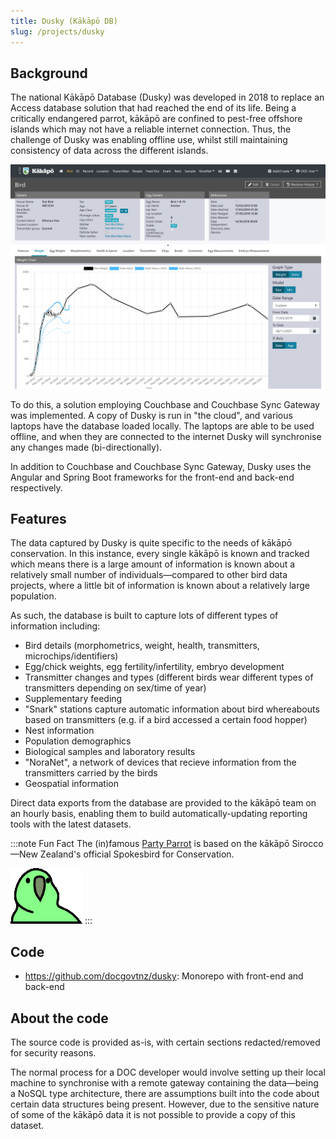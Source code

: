 ```yaml
---
title: Dusky (Kākāpō DB)
slug: /projects/dusky
---
```


## Background

The national Kākāpō Database (Dusky) was developed in 2018 to replace an Access database solution that had reached the end of its life. Being a critically endangered parrot, kākāpō are confined to pest-free offshore islands which may not have a reliable internet connection. Thus, the challenge of Dusky was enabling offline use, whilst still maintaining consistency of data across the different islands.

![Dusky in action, showing a test bird's weight graph](./media/dusky.png)

To do this, a solution employing Couchbase and Couchbase Sync Gateway was implemented. A copy of Dusky is run in "the cloud", and various laptops have the database loaded locally. The laptops are able to be used offline, and when they are connected to the internet Dusky will synchronise any changes made (bi-directionally).

In addition to Couchbase and Couchbase Sync Gateway, Dusky uses the Angular and Spring Boot frameworks for the front-end and back-end respectively.

## Features

The data captured by Dusky is quite specific to the needs of kākāpō conservation. In this instance, every single kākāpō is known and tracked which means there is a large amount of information is known about a relatively small number of individuals—compared to other bird data projects, where a little bit of information is known about a relatively large population.

As such, the database is built to capture lots of different types of information including:

- Bird details (morphometrics, weight, health, transmitters, microchips/identifiers)
- Egg/chick weights, egg fertility/infertility, embryo development
- Transmitter changes and types (different birds wear different types of transmitters depending on sex/time of year)
- Supplementary feeding
- "Snark" stations capture automatic information about bird whereabouts based on transmitters (e.g. if a bird accessed a certain food hopper)
- Nest information
- Population demographics
- Biological samples and laboratory results
- "NoraNet", a network of devices that recieve information from the transmitters carried by the birds
- Geospatial information

Direct data exports from the database are provided to the kākāpō team on an hourly basis, enabling them to build automatically-updating reporting tools with the latest datasets.

:::note Fun Fact
The (in)famous [Party Parrot](https://cultofthepartyparrot.com/) is based on the kākāpō Sirocco—New Zealand's official Spokesbird for Conservation. 

![Party Parrot](./media/parrot.gif)
:::

## Code
* <https://github.com/docgovtnz/dusky>: Monorepo with front-end and back-end

## About the code

The source code is provided as-is, with certain sections redacted/removed for security reasons. 

The normal process for a DOC developer would involve setting up their local machine to synchronise with a remote gateway containing the data—being a NoSQL type architecture, there are assumptions built into the code about certain data structures being present. However, due to the sensitive nature of some of the kākāpō data it is not possible to provide a copy of this dataset.